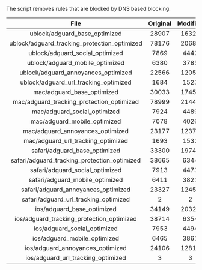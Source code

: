 The script removes rules that are blocked by DNS based blocking.


| File | Original | Modified |
|:----:|:-----:|:-----:|
| ublock/adguard_base_optimized | 28907 | 16325 |
| ublock/adguard_tracking_protection_optimized | 78176 | 20686 |
| ublock/adguard_social_optimized | 7869 | 4442 |
| ublock/adguard_mobile_optimized | 6380 | 3785 |
| ublock/adguard_annoyances_optimized | 22566 | 12054 |
| ublock/adguard_url_tracking_optimized | 1684 | 1523 |
| mac/adguard_base_optimized | 30033 | 17450 |
| mac/adguard_tracking_protection_optimized | 78999 | 21440 |
| mac/adguard_social_optimized | 7924 | 4489 |
| mac/adguard_mobile_optimized | 7078 | 4026 |
| mac/adguard_annoyances_optimized | 23177 | 12374 |
| mac/adguard_url_tracking_optimized | 1693 | 1532 |
| safari/adguard_base_optimized | 33300 | 19742 |
| safari/adguard_tracking_protection_optimized | 38665 | 6344 |
| safari/adguard_social_optimized | 7913 | 4473 |
| safari/adguard_mobile_optimized | 6411 | 3821 |
| safari/adguard_annoyances_optimized | 23327 | 12452 |
| safari/adguard_url_tracking_optimized | 2 | 2 |
| ios/adguard_base_optimized | 34149 | 20327 |
| ios/adguard_tracking_protection_optimized | 38714 | 6354 |
| ios/adguard_social_optimized | 7953 | 4494 |
| ios/adguard_mobile_optimized | 6465 | 3861 |
| ios/adguard_annoyances_optimized | 24106 | 12819 |
| ios/adguard_url_tracking_optimized | 3 | 3 |